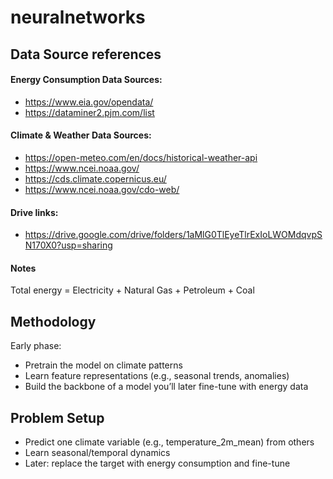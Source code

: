 # neuralnetworks
## Data Source references
#### Energy Consumption Data Sources:
- https://www.eia.gov/opendata/
- https://dataminer2.pjm.com/list
#### Climate & Weather Data Sources:
- https://open-meteo.com/en/docs/historical-weather-api
- https://www.ncei.noaa.gov/
- https://cds.climate.copernicus.eu/
- https://www.ncei.noaa.gov/cdo-web/
#### Drive links:
- https://drive.google.com/drive/folders/1aMlG0TlEyeTlrExIoLWOMdqvpSN170X0?usp=sharing

#### Notes
Total energy = Electricity + Natural Gas + Petroleum + Coal

## Methodology
Early phase:
- Pretrain the model on climate patterns
- Learn feature representations (e.g., seasonal trends, anomalies)
- Build the backbone of a model you’ll later fine-tune with energy data

## Problem Setup
- Predict one climate variable (e.g., temperature_2m_mean) from others
- Learn seasonal/temporal dynamics
- Later: replace the target with energy consumption and fine-tune
